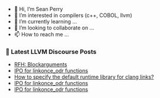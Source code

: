 - 👋 Hi, I’m Sean Perry
- 👀 I’m interested in compilers (c++, COBOL, llvm)
- 🌱 I’m currently learning ...
- 💞️ I’m looking to collaborate on ...
- 📫 How to reach me ...

<!---
s66perry/s66perry is a ✨ special ✨ repository because its `README.md` (this file) appears on your GitHub profile.
You can click the Preview link to take a look at your changes.
--->
### 📕 Latest LLVM Discourse Posts

<!-- DISCOURSE-LLVM:START -->
- [RFH: Blockarguments](https://discourse.llvm.org/t/rfh-blockarguments/69524#post_3)
- [IPO for linkonce_odr functions](https://discourse.llvm.org/t/ipo-for-linkonce-odr-functions/69404#post_19)
- [How to specify the default runtime library for clang links?](https://discourse.llvm.org/t/how-to-specify-the-default-runtime-library-for-clang-links/69519#post_2)
- [IPO for linkonce_odr functions](https://discourse.llvm.org/t/ipo-for-linkonce-odr-functions/69404#post_18)
- [IPO for linkonce_odr functions](https://discourse.llvm.org/t/ipo-for-linkonce-odr-functions/69404#post_17)
<!-- DISCOURSE-LLVM:END -->
